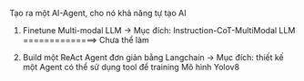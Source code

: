 Tạo ra một AI-Agent, cho nó khả năng tự tạo AI

1. Finetune Multi-modal LLM 
-> Mục đích: Instruction-CoT-MultiModal LLM ==============> Chưa thể làm 

2. Build một ReAct Agent đơn giản bằng Langchain 
-> Mục đích: thiết kế một Agent có thể sử dụng tool để training Mô hình Yolov8 
